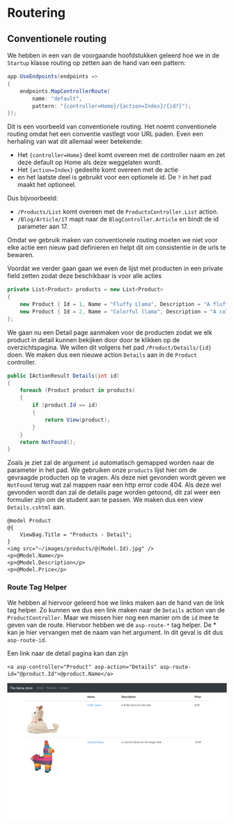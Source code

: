 # Routering

## Conventionele routing

We hebben in een van de voorgaande hoofdstukken geleerd hoe we in de `Startup` klasse routing op zetten aan de hand van een pattern:

```csharp
app.UseEndpoints(endpoints =>
{
    endpoints.MapControllerRoute(
        name: "default",
        pattern: "{controller=Home}/{action=Index}/{id?}");
});
```

Dit is een voorbeeld van conventionele routing. Het noemt conventionele routing omdat het een conventie vastlegt voor URL paden. Even een herhaling van wat dit allemaal weer betekende:

* Het `{controller=Home}` deel komt overeen met de controller naam en zet deze default op Home als deze weggelaten wordt.
* Het `{action=Index}` gedeelte komt overeen met de actie
* en het laatste deel is gebruikt voor een optionele id. De `?` in het pad maakt het optioneel. 

Dus bijvoorbeeld:

* `/Products/List` komt overeen met de `ProductsController.List` action.
* `/Blog/Article/17` mapt naar de `BlogController.Article` en bindt de id parameter aan 17.

Omdat we gebruik maken van conventionele routing moeten we niet voor elke actie een nieuw pad definieren en helpt dit om consistentie in de urls te bewaren.

Voordat we verder gaan gaan we even de lijst met producten in een private field zetten zodat deze beschikbaar is voor alle acties

```csharp
private List<Product> products = new List<Product>
{
    new Product { Id = 1, Name = "Fluffy Llama", Description = "A fluffy llama for the kids", Price = 9.99M },
    new Product { Id = 2, Name = "Colorful llama", Description = "A colorful llama for the larger kids", Price = 19.99M }
};
```

We gaan nu een Detail page aanmaken voor de producten zodat we elk product in detail kunnen bekijken door door te klikken op de overzichtspagina. We willen dit volgens het pad `/Product/Details/{id}` doen. We maken dus een nieuwe action `Details` aan in de `Product` controller.

```csharp
public IActionResult Details(int id)
{
    foreach (Product product in products)
    {
        if (product.Id == id)
        {
            return View(product);
        }
    }
    return NotFound();
}
```

Zoals je ziet zal de argument `id` automatisch gemapped worden naar de parameter in het pad. We gebruiken onze `products` lijst hier om de gevraagde producten op te vragen. Als deze niet gevonden wordt  geven we `NotFound` terug wat zal mappen naar een http error code 404. Als deze wel gevonden wordt dan zal de details page worden getoond, dit zal weer een formulier zijn om de student aan te passen. We maken dus een view `Details.cshtml` aan.

```markup
@model Product
@{
    ViewBag.Title = "Products - Detail";
}
<img src="~/images/products/@(Model.Id).jpg" />
<p>@Model.Name</p>
<p>@Model.Description</p>
<p>@Model.Price</p>
```

### Route Tag Helper

We hebben al hiervoor geleerd hoe we links maken aan de hand van de link tag helper. Zo kunnen we dus een link maken naar de `Details` action van de `ProductController`. Maar we missen hier nog een manier om de `id` mee te geven van de route. Hiervoor hebben we de `asp-route-*` tag helper. De \* kan je hier vervangen met de naam van het argument. In dit geval is dit dus `asp-route-id`.

Een link naar de detail pagina kan dan zijn

```markup
<a asp-controller="Product" asp-action="Details" asp-route-id="@product.Id">@product.Name</a>
```

![](.gitbook/assets/image%20%2851%29.png)


